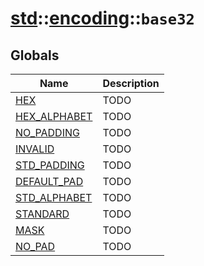 # [std](./../../std.md)::[encoding](./../encoding.md)::`base32`
## Globals
|Name|Description|
|----|-----------|
|[HEX](#todo)|TODO|
|[HEX_ALPHABET](#todo)|TODO|
|[NO_PADDING](#todo)|TODO|
|[INVALID](#todo)|TODO|
|[STD_PADDING](#todo)|TODO|
|[DEFAULT_PAD](#todo)|TODO|
|[STD_ALPHABET](#todo)|TODO|
|[STANDARD](#todo)|TODO|
|[MASK](#todo)|TODO|
|[NO_PAD](#todo)|TODO|
